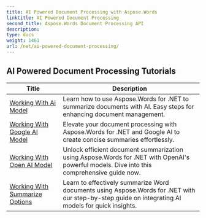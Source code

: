 ```yaml
---
title: AI Powered Document Processing with Aspose.Words
linktitle: AI Powered Document Processing
second_title: Aspose.Words Document Processing API
description: 
type: docs
weight: 1461
url: /net/ai-powered-document-processing/
---
```



 ## AI Powered Document Processing Tutorials
| Title | Description |
| --- | --- |
| [Working With Ai Model](./working-with-ai-model/) | Learn how to use Aspose.Words for .NET to summarize documents with AI. Easy steps for enhancing document management. |
| [Working With Google AI Model](./working-with-google-ai-model/) | Elevate your document processing with Aspose.Words for .NET and Google AI to create concise summaries effortlessly. |
| [Working With Open AI Model](./working-with-open-ai-model/) | Unlock efficient document summarization using Aspose.Words for .NET with OpenAI's powerful models. Dive into this comprehensive guide now. |
| [Working With Summarize Options](./working-with-summarize-options/) | Learn to effectively summarize Word documents using Aspose.Words for .NET with our step-by-step guide on integrating AI models for quick insights. |